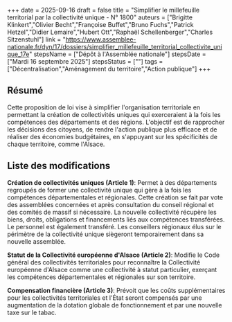 +++
date = 2025-09-16
draft = false
title = "Simplifier le millefeuille territorial par la collectivité unique - N° 1800"
auteurs = ["Brigitte Klinkert","Olivier Becht","Françoise Buffet","Bruno Fuchs","Patrick Hetzel","Didier Lemaire","Hubert Ott","Raphaël Schellenberger","Charles Sitzenstuhl"]
link = "https://www.assemblee-nationale.fr/dyn/17/dossiers/simplifier_millefeuille_territorial_collectivite_unique_17e"
stepsName = ["Dépôt à l'Assemblée nationale"]
stepsDate = ["Mardi 16 septembre 2025"]
stepsStatus = [""]
tags = ["Décentralisation","Aménagement du territoire","Action publique"]
+++

## Résumé

Cette proposition de loi vise à simplifier l'organisation territoriale en permettant la création de collectivités uniques qui exerceraient à la fois les compétences des départements et des régions. L'objectif est de rapprocher les décisions des citoyens, de rendre l'action publique plus efficace et de réaliser des économies budgétaires, en s'appuyant sur les spécificités de chaque territoire, comme l'Alsace.

## Liste des modifications

**Création de collectivités uniques (Article 1)**: Permet à des départements regroupés de former une collectivité unique qui gère à la fois les compétences départementales et régionales. Cette création se fait par vote des assemblées concernées et après consultation du conseil régional et des comités de massif si nécessaire. La nouvelle collectivité récupère les biens, droits, obligations et financements liés aux compétences transférées. Le personnel est également transféré. Les conseillers régionaux élus sur le périmètre de la collectivité unique siègeront temporairement dans sa nouvelle assemblée.

**Statut de la Collectivité européenne d'Alsace (Article 2)**: Modifie le Code général des collectivités territoriales pour reconnaître la Collectivité européenne d'Alsace comme une collectivité à statut particulier, exerçant les compétences départementales et régionales sur son territoire.

**Compensation financière (Article 3)**: Prévoit que les coûts supplémentaires pour les collectivités territoriales et l'État seront compensés par une augmentation de la dotation globale de fonctionnement et par une nouvelle taxe sur le tabac.
